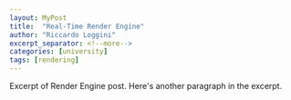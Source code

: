 ```yaml
---
layout: MyPost
title:  "Real-Time Render Engine"
author: "Riccardo Loggini"
excerpt_separator: <!--more-->
categories: [university]
tags: [rendering]
---
```


Excerpt of Render Engine post.
Here's another paragraph in the excerpt.
<!--more-->